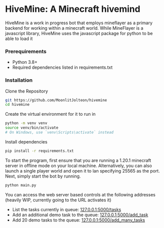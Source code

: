 # HiveMine: A Minecraft hivemind
HiveMine is a work in progress bot that employs mineflayer as a primary backend for working within a minecraft world. While MineFlayer is a javascript library, HiveMine uses the javascript package for python to be able to load it

### Prerequirements
- Python 3.8+
- Required dependencies listed in requirements.txt
### Installation
Clone the Repository
```bash
git https://github.com/MoonlitJolteon/hivemine
cd hivemine
```
Create the virtual environment for it to run in
```bash
python -m venv venv
source venv/bin/activate
# On Windows, use `venv\Scripts\activate` instead
```
Install dependencies
```bash
pip install -r requirements.txt
```
To start the program, first ensure that you are running a 1.20.1 minecraft server in offline mode on your local machine. Alternatively, you can also launch a single player world and open it to lan specifying 25565 as the port.<br>
Next, simply start the bot by running.
```bash
python main.py
```
You can access the web server based controls at the following addresses (heavily WIP, currently going to the URL activates it)

- List the tasks currently in queue: [127.0.0.1:5000/tasks](127.0.0.1:5000/tasks)
- Add an additional demo task to the queue: [127.0.0.1:5000/add_task](127.0.0.1:5000/add_task)
- Add 20 demo tasks to the queue: [127.0.0.1:5000/add_many_tasks](127.0.0.1:5000/add_many_tasks)